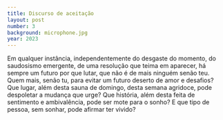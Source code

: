 ```yaml
---
title: Discurso de aceitação
layout: post
number: 3
background: microphone.jpg
year: 2023
---
```


Em qualquer instância, independentemente do desgaste do momento, do saudosismo emergente, de uma resolução que teima em aparecer, há sempre um futuro por que lutar, que não é de mais ninguém senão teu. Quem mais, senão tu, para evitar um futuro deserto de amor e desafios? Que lugar, além desta sauna de domingo, desta semana agridoce, pode despoletar a mudança que urge? Que história, além desta feita de sentimento e ambivalência, pode ser mote para o sonho? E que tipo de pessoa, sem sonhar, pode afirmar ter vivido?